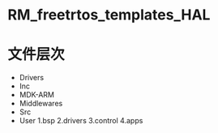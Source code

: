 # RM_freetrtos_templates_HAL
# 文件层次
- Drivers
- Inc
- MDK-ARM
- Middlewares
- Src
- User
 1.bsp
 2.drivers
 3.control
 4.apps

